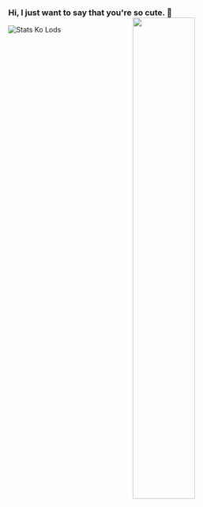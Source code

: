 ### Hi, I just want to say that you're so cute. 👋 [<img align="right" width="50%" src="https://github-readme-stats.vercel.app/api?username=NcknmeX&show_icons=true&theme=radical&hide=contribs,issues">](https://metrics.lecoq.io/NcknmeX?template=classic)

![Stats Ko Lods](https://github-readme-stats.vercel.app/api/top-langs/?username=ncknmex&layout=demo)
